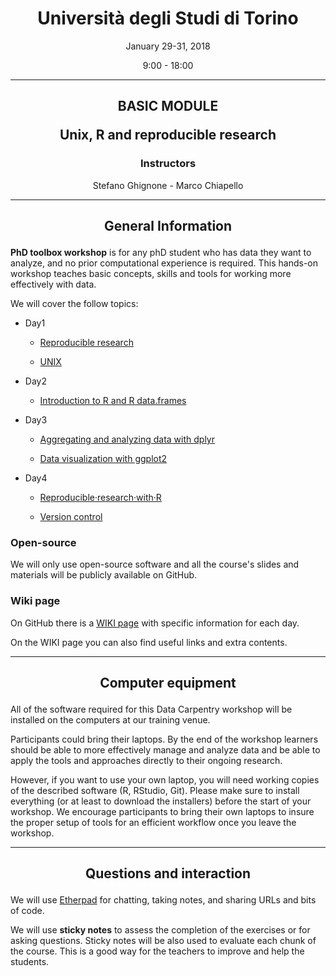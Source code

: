 <center><h1>Università degli Studi di Torino</h1>
<p>January 29-31, 2018</p>
<p>9:00 - 18:00</p>
</center>

---

<center>
<h2><p>BASIC MODULE</p>
<p>Unix, R and reproducible research</p></h2>
<h3>Instructors</h3>
<p>Stefano Ghignone - Marco Chiapello</p>
</center>

---

<center><h2><p>General Information</p></h2></center>


**PhD toolbox workshop** is for any phD student who has data they want to analyze, and no prior computational experience is required. This hands-on workshop teaches basic concepts, skills and tools for working more effectively with data.

We will cover  the follow topics:

- Day1

	-  [Reproducible research](https://github.com/PhD-Toolbox-course/2018_PhD_Toolbox_course/raw/master/Presentations/Day1/RR_theory.pdf)

	-  [UNIX](https://github.com/PhD-Toolbox-course/2018_PhD_Toolbox_course/raw/master/Presentations/Day1/1.Ghignone.Unito.2017-unix.pdf)

- Day2

	-  [Introduction to R and R data.frames](https://github.com/PhD-Toolbox-course/2018_PhD_Toolbox_course/raw/master/Presentations/Day2/R_intro.pdf)

- Day3

	-  [Aggregating and analyzing data with dplyr](https://github.com/PhD-Toolbox-course/2018_PhD_Toolbox_course/raw/master/Presentations/Day3/R_dplyr.pdf)

	-  [Data visualization with ggplot2](https://github.com/PhD-Toolbox-course/2018_PhD_Toolbox_course/raw/master/Presentations/Day3/R_ggplot2.pdf)

- Day4

	-  [Reproducible·research·with·R](https://github.com/PhD-Toolbox-course/2018_PhD_Toolbox_course/raw/master/Presentations/Day4/reproducibleResearch/RR_practical.pdf)

	-  [Version control](https://gitpitch.com/PhD-Toolbox-course/2018_PhD_Toolbox_course/master?grs=github&t=white&p=Presentations%2FDay4%2FversionControl%2F)


### Open-source

We will only use open-source software and all the course's slides and materials will be publicly available on GitHub.

### Wiki page

On GitHub there is a [WIKI page](https://github.com/PhD-Toolbox-course/2018_PhD_Toolbox_course/wiki) with specific information for each day.

On the WIKI page you can also find useful links and extra contents.

---

<center><h2><p>Computer equipment</p></h2></center>

All of the software required for this Data Carpentry workshop will be installed on the computers at our training venue.

Participants could bring their laptops. By the end of the workshop learners should be able to more effectively manage and analyze data and be able to apply the tools and approaches directly to their ongoing research.

However, if you want to use your own laptop, you will need working copies of the described software (R, RStudio, Git). Please make sure to install everything (or at least to download the installers) before the start of your workshop. We encourage participants to bring their own laptops to insure the proper setup of tools for an efficient workflow once you leave the workshop.

---

<center><h2><p>Questions and interaction</p></h2></center>

We will use [Etherpad](https://public.etherpad-mozilla.org/p/PhD_Toolbox_2018) for chatting, taking notes, and sharing URLs and bits of code.

We will use **sticky notes** to assess the completion of the exercises or for asking questions. Sticky notes will be also used to evaluate each chunk of the course. This is a good way for the teachers to improve and help the students.
